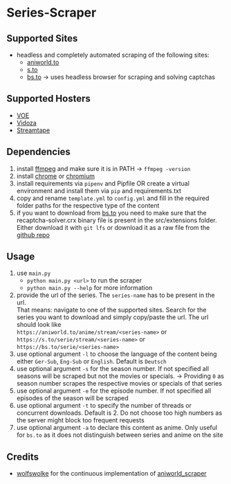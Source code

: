 # Series-Scraper

## Supported Sites
- headless and completely automated scraping of the following sites:
  - [aniworld.to](https://aniworld.to)
  - [s.to](https://s.to)
  - [bs.to](https://bs.to) -> uses headless browser for scraping and solving captchas

## Supported Hosters
- [VOE](https://voe.sx)
- [Vidoza](https://vidoza.net)
- [Streamtape](https://streamtape.com)

## Dependencies

1. install [ffmpeg](https://ffmpeg.org/download.html) and make sure it is in PATH -> `ffmpeg -version`
2. install [chrome](https://www.google.com/chrome/) or [chromium](https://www.chromium.org/getting-involved/download-chromium/)
3. install requirements via `pipenv` and Pipfile OR create a virtual environment and install them via `pip` and requirements.txt
4. copy and rename `template.yml` to `config.yml` and fill in the required folder paths for the respective type of the content
5. if you want to download from [bs.to](?plain=1#L7) you need to make sure that the recaptcha-solver.crx binary file is present in the src/extensions folder. Either download it with `git lfs` or download it as a raw file from the [github repo](https://github.com/speedyconzales/series-scraper/blob/main/src/extensions/recaptcha-solver.crx)

## Usage
1. use `main.py`
    - `python main.py <url>` to run the scraper
    - `python main.py --help` for more information
3. provide the url of the series. The `series-name` has to be present in the url.  
  That means: navigate to one of the supported sites. Search for the series you want to download and simply copy/paste the url. The url should look like  
  `https://aniworld.to/anime/stream/<series-name>` or  
  `https://s.to/serie/stream/<series-name>` or  
  `https://bs.to/serie/<series-name>`
4. use optional argument `-l` to choose the language of the content being either `Ger-Sub`, `Eng-Sub` or `English`. Default is `Deutsch`
5. use optional argument `-s` for the season number. If not specified all seasons will be scraped but not the movies or specials. -> Providing `0` as season number scrapes the respective movies or specials of that series
6. use optional argument `-e` for the episode number. If not specified all episodes of the season will be scraped
7. use optional argument `-t` to specify the number of threads or concurrent downloads. Default is 2. Do not choose too high numbers as the server might block too frequent requests
8. use optional argument `-a` to declare this content as anime. Only useful for `bs.to` as it does not distinguish between series and anime on the site

## Credits
- [wolfswolke](https://github.com/wolfswolke) for the continuous implementation of [aniworld_scraper](https://github.com/wolfswolke/aniworld_scraper)
